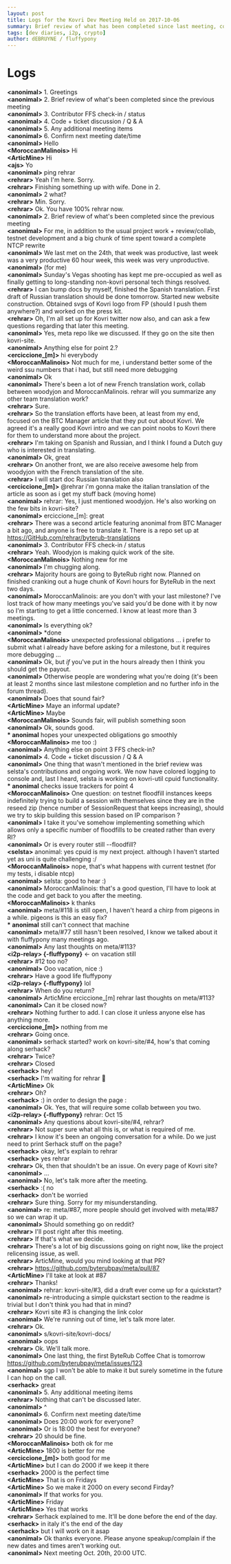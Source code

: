```yaml
---
layout: post
title: Logs for the Kovri Dev Meeting Held on 2017-10-06
summary: Brief review of what has been completed since last meeting, contributor FFS check-in / status, and code & open tickets discussion
tags: [dev diaries, i2p, crypto]
author: dEBRUYNE / fluffypony
---
```


# Logs  

**\<anonimal>** 1. Greetings  
**\<anonimal>** 2. Brief review of what's been completed since the previous meeting  
**\<anonimal>** 3. Contributor FFS check-in / status  
**\<anonimal>** 4. Code + ticket discussion / Q & A  
**\<anonimal>** 5. Any additional meeting items  
**\<anonimal>** 6. Confirm next meeting date/time  
**\<anonimal>** Hello  
**\<MoroccanMalinois>** Hi  
**\<ArticMine>** Hi  
**\<ajs>** Yo  
**\<anonimal>** ping rehrar  
**\<rehrar>** Yeah I'm here. Sorry.  
**\<rehrar>** Finishing something up with wife. Done in 2.  
**\<anonimal>** 2 what?  
**\<rehrar>** Min. Sorry.  
**\<rehrar>** Ok. You have 100% rehrar now.  
**\<anonimal>** 2. Brief review of what's been completed since the previous meeting  
**\<anonimal>** For me, in addition to the usual project work + review/collab, testnet development and a big chunk of time spent toward a complete NTCP rewrite  
**\<anonimal>** We last met on the 24th, that week was productive, last week was a very productive 60 hour week, this week was very unproductive.  
**\<anonimal>** (for me)  
**\<anonimal>** Sunday's Vegas shooting has kept me pre-occupied as well as finally getting to long-standing non-kovri personal tech things resolved.  
**\<rehrar>** I can bump docs by myself, finished the Spanish translation. First draft of Russian translation should be done tomorrow. Started new website construction. Obtained svgs of Kovri logo from FP (should I push them anywhere?) and worked on the press kit.  
**\<rehrar>** Oh, I'm all set up for Kovri twitter now also, and can ask a few questions regarding that later this meeting.  
**\<anonimal>** Yes, meta repo like we discussed. If they go on the site then kovri-site.  
**\<anonimal>** Anything else for point 2.?  
**\<erciccione\_[m]>** hi everybody  
**\<MoroccanMalinois>** Not much for me, i understand better some of the weird ssu numbers that i had, but still need more debugging  
**\<anonimal>** Ok  
**\<anonimal>** There's been a lot of new French translation work, collab between woodyjon and MoroccanMalinois. rehrar will you summarize any other team translation work?  
**\<rehrar>** Sure.  
**\<rehrar>** So the translation efforts have been, at least from my end, focused on the BTC Manager article that they put out about Kovri. We agreed it's a really good Kovri intro and we can point noobs to Kovri there for them to understand more about the project.  
**\<rehrar>** I'm taking on Spanish and Russian, and I think I found a Dutch guy who is interested in translating.  
**\<anonimal>** Ok, great  
**\<rehrar>** On another front, we are also receive awesome help from woodyjon with the French translation of the site.  
**\<rehrar>** I will start doc Russian translation also  
**\<erciccione\_[m]>** @rehrar i'm gonna make the italian translation of the article as soon as i get my stuff back (moving home)  
**\<anonimal>** rehrar: Yes, I just mentioned woodyjon. He's also working on the few bits in kovri-site?  
**\<anonimal>** erciccione\_[m]: great  
**\<rehrar>** There was a second article featuring anonimal from BTC Manager a bit ago, and anyone is free to translate it. There is a repo set up at https://GitHub.com/rehrar/byterub-translations  
**\<anonimal>** 3. Contributor FFS check-in / status  
**\<rehrar>** Yeah. Woodyjon is making quick work of the site.  
**\<MoroccanMalinois>** Nothing new for me  
**\<anonimal>** I'm chugging along.  
**\<rehrar>** Majority hours are going to ByteRub right now. Planned on finished cranking out a huge chunk of Kovri hours for ByteRub in the next two days.  
**\<anonimal>** MoroccanMalinois: are you don't with your last milestone? I've lost track of how many meetings you've said you'd be done with it by now so I'm starting to get a little concerned. I know at least more than 3 meetings.  
**\<anonimal>** Is everything ok?  
**\<anonimal>** \*done  
**\<MoroccanMalinois>** unexpected professional obligations ... i prefer to submit what i already have before asking for a milestone, but it requires more debugging ...  
**\<anonimal>** Ok, but *if* you've put in the hours already then I think you should get the payout.  
**\<anonimal>** Otherwise people are wondering what you're doing (it's been at least 2 months since last milestone completion and no further info in the forum thread).  
**\<anonimal>** Does that sound fair?  
**\<ArticMine>** Maye an informal update?  
**\<ArticMine>** Maybe  
**\<MoroccanMalinois>** Sounds fair, will publish something soon  
**\<anonimal>** Ok, sounds good.  
**\* anonimal** hopes your unexpected obligations go smoothly  
**\<MoroccanMalinois>** me too :)  
**\<anonimal>** Anything else on point 3 FFS check-in?  
**\<anonimal>** 4. Code + ticket discussion / Q & A  
**\<anonimal>** One thing that wasn't mentioned in the brief review was selsta's contributions and ongoing work. We now have colored logging to console and, last I heard, selsta is working on kovri-util cpuid functionality.  
**\* anonimal** checks issue trackers for point 4  
**\<MoroccanMalinois>** One question: on testnet floodfill instances keeps indefinitely trying to build a session with themselves since they are in the reseed zip (hence number of SessionRequest that keeps increasing), should we try to skip building this session based on IP comparison ?  
**\<anonimal>** I take it you've somehow implementing something which allows only a specific number of floodfills to be created rather than every RI?  
**\<anonimal>** Or is every router still --floodfill?  
**\<selsta>** anonimal: yes cpuid is my next project. although I haven’t started yet as uni is quite challenging :/  
**\<MoroccanMalinois>** nope, that's what happens with current testnet (for my tests, i disable ntcp)  
**\<anonimal>** selsta: good to hear :)  
**\<anonimal>** MoroccanMalinois: that's a good question, I'll have to look at the code and get back to you after the meeting.  
**\<MoroccanMalinois>** k thanks  
**\<anonimal>** meta/#118 is still open, I haven't heard a chirp from pigeons in a while. pigeons is this an easy fix?  
**\* anonimal** still can't connect that machine  
**\<anonimal>** meta/#77 still hasn't been resolved, I know we talked about it with fluffypony many meetings ago.  
**\<anonimal>** Any last thoughts on meta/#113?  
**\<i2p-relay> {-fluffypony}** \<- on vacation still  
**\<rehrar>** #12 too no?  
**\<anonimal>** Ooo vacation, nice :)  
**\<rehrar>** Have a good life fluffypony  
**\<i2p-relay> {-fluffypony}** lol  
**\<rehrar>** When do you return?  
**\<anonimal>** ArticMine erciccione\_[m] rehrar last thoughts on meta/#113?  
**\<anonimal>** Can it be closed now?  
**\<rehrar>** Nothing further to add. I can close it unless anyone else has anything more.  
**\<erciccione\_[m]>** nothing from me  
**\<rehrar>** Going once.  
**\<anonimal>** serhack started? work on kovri-site/#4, how's that coming along serhack?  
**\<rehrar>** Twice?  
**\<rehrar>** Closed  
**\<serhack>** hey!  
**\<serhack>** I'm waiting for rehrar :slightly_smiling_face:  
**\<ArticMine>** Ok  
**\<rehrar>** Oh?  
**\<serhack>** :) in order to design the page :  
**\<anonimal>** Ok. Yes, that will require some collab between you two.  
**\<i2p-relay> {-fluffypony}** rehrar: Oct 15  
**\<anonimal>** Any questions about kovri-site/#4, rehrar?  
**\<rehrar>** Not super sure what all this is, or what is required of me.  
**\<rehrar>** I know it's been an ongoing conversation for a while. Do we just need to print Serhack stuff on the page?  
**\<serhack>** okay, let's explain to rehrar   
**\<serhack>** yes rehrar  
**\<rehrar>** Ok, then that shouldn't be an issue. On every page of Kovri site?  
**\<anonimal>** ...  
**\<anonimal>** No, let's talk more after the meeting.  
**\<serhack>** :( no  
**\<serhack>** don't be worried  
**\<rehrar>** Sure thing. Sorry for my misunderstanding.  
**\<anonimal>** re: meta/#87, more people should get involved with meta/#87 so we can wrap it up.  
**\<anonimal>** Should something go on reddit?  
**\<rehrar>** I'll post right after this meeting.  
**\<rehrar>** If that's what we decide.  
**\<rehrar>** There's a lot of big discussions going on right now, like the project relicensing issue, as well.  
**\<rehrar>** ArticMine, would you mind looking at that PR?  
**\<rehrar>** https://github.com/byterubpay/meta/pull/87  
**\<ArticMine>** I'll take at look at #87  
**\<rehrar>** Thanks!  
**\<anonimal>** rehrar: kovri-site/#3, did a draft ever come up for a quickstart?  
**\<anonimal>** re-introducing a simple quickstart section to the readme is trivial but I don't think you had that in mind?  
**\<rehrar>** Kovri site #3 is changing the link color  
**\<anonimal>** We're running out of time, let's talk more later.  
**\<rehrar>** Ok.  
**\<anonimal>** s/kovri-site/kovri-docs/  
**\<anonimal>** oops  
**\<rehrar>** Ok. We'll talk more.  
**\<anonimal>** One last thing, the first ByteRub Coffee Chat is tomorrow https://github.com/byterubpay/meta/issues/123  
**\<anonimal>** sgp I won't be able to make it but surely sometime in the future I can hop on the call.  
**\<serhack>** great  
**\<anonimal>** 5. Any additional meeting items  
**\<rehrar>** Nothing that can't be discussed later.  
**\<anonimal>** ^  
**\<anonimal>** 6. Confirm next meeting date/time  
**\<anonimal>** Does 20:00 work for everyone?  
**\<anonimal>** Or is 18:00 the best for everyone?  
**\<rehrar>** 20 should be fine.  
**\<MoroccanMalinois>** both ok for me  
**\<ArticMine>** 1800 is better for me  
**\<erciccione\_[m]>** both good for me  
**\<ArticMine>** but I can do 2000 if we keep it there  
**\<serhack>** 2000 is the perfect time  
**\<ArticMine>** That is on Fridays  
**\<ArticMine>** So we make it 2000 on every second Firday?  
**\<anonimal>** If that works for you.  
**\<ArticMine>** Friday  
**\<ArticMine>** Yes that works  
**\<rehrar>** Serhack explained to me. It'll be done before the end of the day.  
**\<serhack>** in italy it's the end of the day  
**\<serhack>** but I will work on it asap  
**\<anonimal>** Ok thanks everyone. Please anyone speakup/complain if the new dates and times aren't working out.  
**\<anonimal>** Next meeting Oct. 20th, 20:00 UTC.  